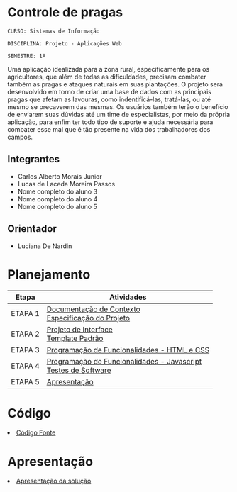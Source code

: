 # Controle de pragas

`CURSO: Sistemas de Informação`

`DISCIPLINA: Projeto - Aplicações Web`

`SEMESTRE: 1º`

Uma aplicação idealizada para a zona rural, especificamente para os agricultores, que além de todas as dificuldades, precisam combater também as pragas e ataques naturais em suas plantações. O projeto será desenvolvido em torno de criar uma base de dados com as principais pragas que afetam as lavouras, como indentificá-las, tratá-las, ou até mesmo se precaverem das mesmas. Os usuários também terão o benefício de enviarem suas dúvidas até um time de especialistas, por meio da própria aplicação, para enfim ter todo tipo de suporte e ajuda necessária para combater esse mal que é tão presente na vida dos trabalhadores dos campos.

## Integrantes

* Carlos Alberto Morais Junior
* Lucas de Laceda Moreira Passos
* Nome completo do aluno 3
* Nome completo do aluno 4
* Nome completo do aluno 5

## Orientador

* Luciana De Nardin

# Planejamento

| Etapa         | Atividades |
|  :----:   | ----------- |
| ETAPA 1         |[Documentação de Contexto](docs/context.md) <br> [Especificação do Projeto](docs/especification.md) |
| ETAPA 2         |[Projeto de Interface](docs/interface.md) <br> [Template Padrão](docs/template.md) |
| ETAPA 3         |[Programação de Funcionalidades - HTML e CSS](docs/development.md) |
| ETAPA 4        |[Programação de Funcionalidades - Javascript](docs/development.md) <br> [Testes de Software ](docs/tests.md) |
| ETAPA 5         | [Apresentação](presentation/README.md) |

# Código

<li><a href="src/README.md"> Código Fonte</a></li>

# Apresentação

<li><a href="presentation/README.md"> Apresentação da solução</a></li>
